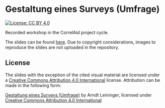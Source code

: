 # Gestaltung eines Surveys (Umfrage)

[![License: CC BY 4.0](https://img.shields.io/badge/License-CC%20BY%204.0-lightgrey.svg)](https://creativecommons.org/licenses/by/4.0/)

Recorded workshop in the CorrelAid project cycle.

The slides can be found [here](https://correlaid.github.io/projektzyklus-workshops/06_datenmanagement-surveys/slides.pdf). Due to copyright considerations, images to reproduce the slides are not uploaded in the repository.

## License

The slides with the exception of the cited visual material are licensed under a [Creative Commons Attribution 4.0 International](https://creativecommons.org/licenses/by/4.0/deed) license. Attribution can be made in the following form:

[Gestaltung eines Surveys (Umfrage)](https://correlaid.github.io/projektzyklus-workshops/00_kickoff-git-for-newbies/slides.html) by Arndt Leininger, licensed under [Creative Commons Attribution 4.0 International](https://creativecommons.org/licenses/by/4.0/deed)

